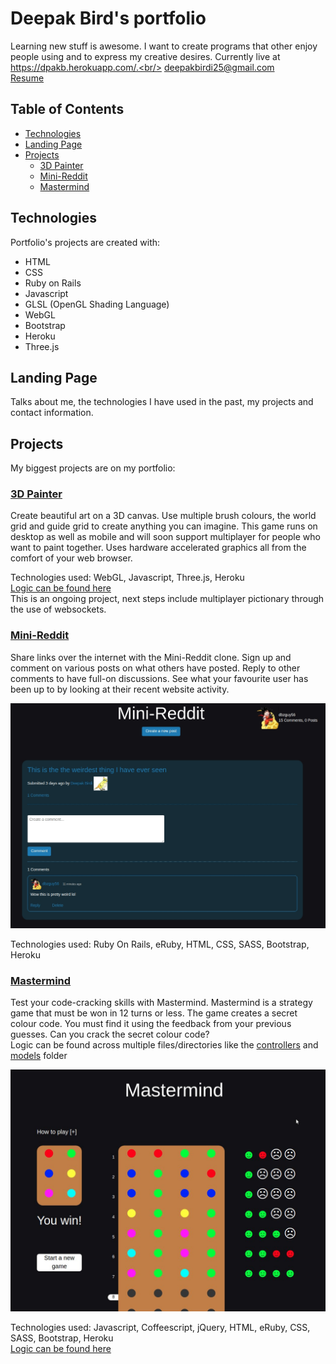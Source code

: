 # Deepak Bird's portfolio

Learning new stuff is awesome. I want to create programs that other enjoy people using and to express my creative desires.
Currently live at https://dpakb.herokuapp.com/.<br/>
deepakbirdi25@gmail.com <br/>
[Resume](https://drive.google.com/file/d/14U6_Ct3jG5Ce0tFFEJzLivqO_EKIosCt/view)

## Table of Contents
- [Technologies](#technologies)
- [Landing Page](#landing-page)
- [Projects](#projects)
  - [3D Painter](#3d-painter)
  - [Mini-Reddit](#mini-reddit)
  - [Mastermind](#mastermind)

## Technologies
Portfolio's projects are created with:
- HTML
- CSS
- Ruby on Rails
- Javascript
- GLSL (OpenGL Shading Language)
- WebGL
- Bootstrap
- Heroku
- Three.js

## Landing Page
Talks about me, the technologies I have used in the past, my projects and contact information.

## Projects
My biggest projects are on my portfolio:

### [3D Painter](https://dpakb.herokuapp.com/3d_painter)
Create beautiful art on a 3D canvas. Use multiple brush colours, the
world grid and guide grid to create anything you can imagine. This game
runs on desktop as well as mobile and will soon support multiplayer for
people who want to paint together. Uses hardware accelerated graphics
all from the comfort of your web browser.<br/>

Technologies used: WebGL, Javascript, Three.js, Heroku <br/>
[Logic can be found here](https://github.com/dbzguy56/portfolio/blob/3d_painter_setup/app/assets/javascripts/painter.js) <br/>
This is an ongoing project, next steps include multiplayer pictionary through the use of websockets.

### [Mini-Reddit](https://dpakb.herokuapp.com/mini_reddit)
Share links over the internet with the Mini-Reddit clone. Sign up and
comment on various posts on what others have posted. Reply to other
comments to have full-on discussions. See what your favourite user has
been up to by looking at their recent website activity.<br/>

![](https://github.com/dbzguy56/portfolio/blob/master/app/assets/images/miniRedditScreenshot.jpg)

Technologies used: Ruby On Rails, eRuby, HTML, CSS, SASS, Bootstrap, Heroku <br/>

### [Mastermind](https://dpakb.herokuapp.com/mastermind)
Test your code-cracking skills with Mastermind. Mastermind is a
strategy game that must be won in 12 turns or less. The game creates a
secret colour code. You must find it using the feedback from your
previous guesses. Can you crack the secret colour code? <br/>
Logic can be found across multiple files/directories like the [controllers](https://github.com/dbzguy56/portfolio/tree/master/app/controllers) and [models](https://github.com/dbzguy56/portfolio/tree/master/app/models) folder

![](https://github.com/dbzguy56/portfolio/blob/master/app/assets/images/mastermindScreenshot.jpg)

Technologies used: Javascript, Coffeescript, jQuery, HTML, eRuby, CSS, SASS, Bootstrap, Heroku <br/>
[Logic can be found here](https://github.com/dbzguy56/portfolio/blob/master/app/assets/javascripts/mastermind.coffee)
